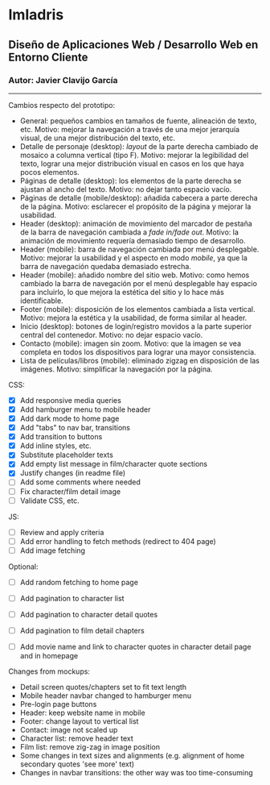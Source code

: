 # Imladris
## Diseño de Aplicaciones Web / Desarrollo Web en Entorno Cliente
### Autor: Javier Clavijo García

---

Cambios respecto del prototipo:
- General: pequeños cambios en tamaños de fuente, alineación de texto, etc. Motivo: mejorar la navegación a través de una mejor jerarquía visual, de una mejor distribución del texto, etc.
- Detalle de personaje (desktop): *layout* de la parte derecha cambiado de mosaico a columna vertical (tipo F). Motivo: mejorar la legibilidad del texto, lograr una mejor distribución visual en casos en los que haya pocos elementos.
- Páginas de detalle (desktop): los elementos de la parte derecha se ajustan al ancho del texto. Motivo: no dejar tanto espacio vacío.
- Páginas de detalle (mobile/desktop): añadida cabecera a parte derecha de la página. Motivo: esclarecer el propósito de la página y mejorar la usabilidad.
- Header (desktop): animación de movimiento del marcador de pestaña de la barra de navegación cambiada a *fade in/fade out*. Motivo: la animación de movimiento requería demasiado tiempo de desarrollo.
- Header (mobile): barra de navegación cambiada por menú desplegable. Motivo: mejorar la usabilidad y el aspecto en modo *mobile*, ya que la barra de navegación quedaba demasiado estrecha.
- Header (mobile): añadido nombre del sitio web. Motivo: como hemos cambiado la barra de navegación por el menú desplegable hay espacio para incluirlo, lo que mejora la estética del sitio y lo hace más identificable.
- Footer (mobile): disposición de los elementos cambiada a lista vertical. Motivo: mejora la estética y la usabilidad, de forma similar al header.
- Inicio (desktop): botones de login/registro movidos a la parte superior central del contenedor. Motivo: no dejar espacio vacío.
- Contacto (mobile): imagen sin zoom. Motivo: que la imagen se vea completa en todos los dispositivos para lograr una mayor consistencia.
- Lista de películas/libros (mobile): eliminado zigzag en disposición de las imágenes. Motivo: simplificar la navegación por la página.

CSS:
- [x] Add responsive media queries
- [x] Add hamburger menu to mobile header
- [x] Add dark mode to home page
- [x] Add "tabs" to nav bar, transitions
- [x] Add transition to buttons
- [x] Add inline styles, etc.
- [x] Substitute placeholder texts
- [x] Add empty list message in film/character quote sections
- [x] Justify changes (in readme file) 
- [ ] Add some comments where needed
- [ ] Fix character/film detail image
- [ ] Validate CSS, etc.

JS:
- [ ] Review and apply criteria
- [ ] Add error handling to fetch methods (redirect to 404 page)
- [ ] Add image fetching
 
Optional:
- [ ] Add random fetching to home page
- [ ] Add pagination to character list
- [ ] Add pagination to character detail quotes
- [ ] Add pagination to film detail chapters
- [ ] Add movie name and link to character quotes in character detail page and in homepage


Changes from mockups:
- Detail screen quotes/chapters set to fit text length
- Mobile header navbar changed to hamburger menu
- Pre-login page buttons
- Header: keep website name in mobile
- Footer: change layout to vertical list
- Contact: image not scaled up
- Character list: remove header text
- Film list: remove zig-zag in image position
- Some changes in text sizes and alignments (e.g. alignment of home secondary quotes 'see more' text)
- Changes in navbar transitions: the other way was too time-consuming
